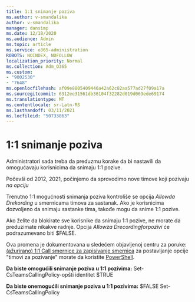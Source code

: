 ```yaml
---
title: 1:1 snimanje poziva
ms.author: v-smandalika
author: v-smandalika
manager: dansimp
ms.date: 12/18/2020
ms.audience: Admin
ms.topic: article
ms.service: o365-administration
ROBOTS: NOINDEX, NOFOLLOW
localization_priority: Normal
ms.collection: Adm_O365
ms.custom:
- "9002530"
- "7648"
ms.openlocfilehash: af09e8805409446a42a62c82aa577ad27f09a17a
ms.sourcegitcommit: 6312ee31561db36104f32282d019d069ede69174
ms.translationtype: MT
ms.contentlocale: sr-Latn-RS
ms.lasthandoff: 03/11/2021
ms.locfileid: "50733863"
---
```

# <a name="11-call-recording"></a>1:1 snimanje poziva

Administratori sada treba da preduzmu korake da bi nastavili da omogućavaju korisnicima da snimaju 1:1 pozive.
 
Počevši od 2012, 2021, počinjemo da sprovodimo nove timove koji pozivaju *na opciju* 

Trenutno 1:1 mogućnosti snimanja poziva kontroliše se opcija *Allowda Drekording* u smernicama timova za sastanak. Ako je korisnicima dozvoljeno da snimaju sastanke tima, takođe mogu da snime 1:1 pozive.

Ako želite da blokirate sve korisnike da snimaju 1:1 pozive, ne morate da preduzimate nikakve radnje. Opcija *Allowza Drecordingforpozivi* će podrazumevano biti $FALSE.

Ova promena je dokumentovana u sledećem objavljenoj centru za poruke: [(ažurirano) 1:1 Call smernice za zapisivanje smernica](https://portal.microsoft.com/Adminportal/Home?ref=MessageCenter/:/messages/MC238796) za postavljanje opcije "timovi za pozivanje" morate da koristite [PowerShell](https://docs.microsoft.com/microsoftteams/teams-powershell-install).

**Da biste omogućili snimanje poziva u 1:1 pozivima:** Set-CsTeamsCallingPolicy-opšti identitet $TRUE

**Da biste onemogućili snimanje poziva u 1:1 pozivima:** $FALSE Set-CsTeamsCallingPolicy

